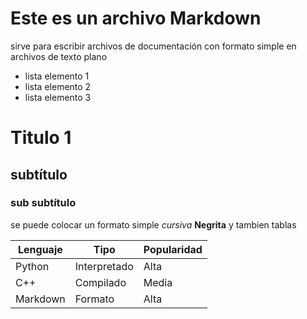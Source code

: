  # Este es un archivo Markdown

sirve para escribir archivos de 
documentación con formato simple 
en archivos de texto plano

- lista elemento 1
- lista elemento 2
- lista elemento 3

# Titulo 1
## subtítulo
### sub subtítulo

se puede colocar un formato 
simple *cursiva* **Negrita** 
y tambien tablas

| Lenguaje | Tipo         | Popularidad |
|----------|--------------|-------------|
| Python   | Interpretado | Alta        |
| C++      | Compilado    | Media       |
| Markdown | Formato      | Alta        |

